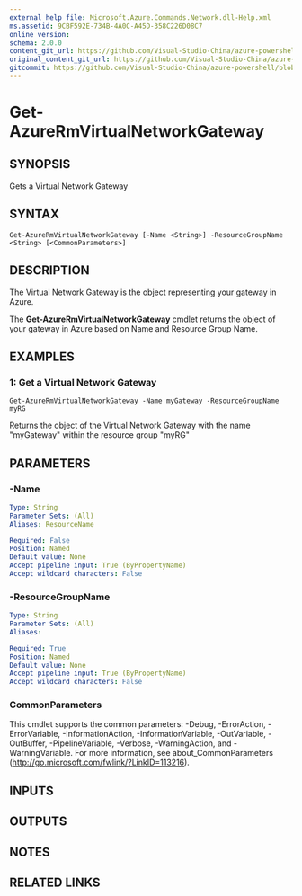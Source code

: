 ```yaml
---
external help file: Microsoft.Azure.Commands.Network.dll-Help.xml
ms.assetid: 9CBF592E-734B-4A0C-A45D-358C226D08C7
online version:
schema: 2.0.0
content_git_url: https://github.com/Visual-Studio-China/azure-powershell/blob/preview/src/ResourceManager/Network/Commands.Network/help/Get-AzureRmVirtualNetworkGateway.md
original_content_git_url: https://github.com/Visual-Studio-China/azure-powershell/blob/preview/src/ResourceManager/Network/Commands.Network/help/Get-AzureRmVirtualNetworkGateway.md
gitcommit: https://github.com/Visual-Studio-China/azure-powershell/blob/39673ed92d863c7fba7fbbdb0d919d03c552b71b
---
```


# Get-AzureRmVirtualNetworkGateway

## SYNOPSIS
Gets a Virtual Network Gateway

## SYNTAX

```
Get-AzureRmVirtualNetworkGateway [-Name <String>] -ResourceGroupName <String> [<CommonParameters>]
```

## DESCRIPTION
The Virtual Network Gateway is the object representing your gateway in Azure.

The **Get-AzureRmVirtualNetworkGateway** cmdlet returns the object of your gateway in Azure based on Name and Resource Group Name.

## EXAMPLES

### 1: Get a Virtual Network Gateway
```
Get-AzureRmVirtualNetworkGateway -Name myGateway -ResourceGroupName myRG
```

Returns the object of the Virtual Network Gateway with the name "myGateway" within the resource group "myRG"

## PARAMETERS

### -Name
```yaml
Type: String
Parameter Sets: (All)
Aliases: ResourceName

Required: False
Position: Named
Default value: None
Accept pipeline input: True (ByPropertyName)
Accept wildcard characters: False
```

### -ResourceGroupName
```yaml
Type: String
Parameter Sets: (All)
Aliases: 

Required: True
Position: Named
Default value: None
Accept pipeline input: True (ByPropertyName)
Accept wildcard characters: False
```

### CommonParameters
This cmdlet supports the common parameters: -Debug, -ErrorAction, -ErrorVariable, -InformationAction, -InformationVariable, -OutVariable, -OutBuffer, -PipelineVariable, -Verbose, -WarningAction, and -WarningVariable. For more information, see about_CommonParameters (http://go.microsoft.com/fwlink/?LinkID=113216).

## INPUTS

## OUTPUTS

## NOTES

## RELATED LINKS

